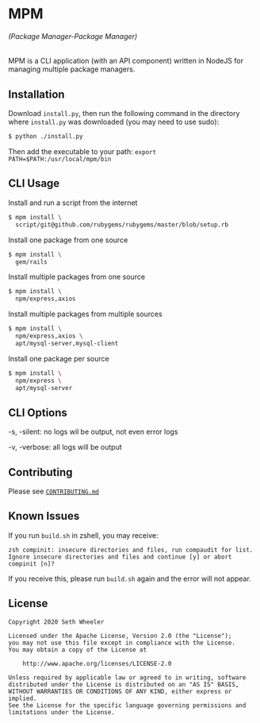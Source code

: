 # MPM
###### (Package Manager-Package Manager)
MPM is a CLI application (with an API component) written in NodeJS for managing multiple package managers.

## Installation
Download `install.py`, then run the following command in the directory where
`install.py` was downloaded (you may need to use sudo):
```bash
$ python ./install.py
```
Then add the executable to your path: `export PATH=$PATH:/usr/local/mpm/bin`

## CLI Usage
Install and run a script from the internet
```bash
$ mpm install \       
  script/git@github.com/rubygems/rubygems/master/blob/setup.rb
```
Install one package from one source
```bash
$ mpm install \       
  gem/rails
```
Install multiple packages from one source
```bash
$ mpm install \       
  npm/express,axios
```
Install multiple packages from multiple sources
```bash
$ mpm install \       
  npm/express,axios \
  apt/mysql-server,mysql-client
```
Install one package per source
```bash
$ mpm install \       
  npm/express \
  apt/mysql-server
```

## CLI Options
-s, -silent: no logs wil be output, not even error logs

-v, -verbose: all logs will be output

## Contributing
Please see [`CONTRIBUTING.md`](https://github.com/Megapixel99/MPM/blob/master/CONTRIBUTING.md)

## Known Issues
If you run `build.sh` in zshell, you may receive:
```
zsh compinit: insecure directories and files, run compaudit for list.
Ignore insecure directories and files and continue [y] or abort compinit [n]?
```
If you receive this, please run `build.sh` again and the error will not appear.

## License
```
Copyright 2020 Seth Wheeler

Licensed under the Apache License, Version 2.0 (the "License");
you may not use this file except in compliance with the License.
You may obtain a copy of the License at

    http://www.apache.org/licenses/LICENSE-2.0

Unless required by applicable law or agreed to in writing, software
distributed under the License is distributed on an "AS IS" BASIS,
WITHOUT WARRANTIES OR CONDITIONS OF ANY KIND, either express or implied.
See the License for the specific language governing permissions and
limitations under the License.
```
